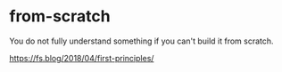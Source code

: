 # from-scratch
You do not fully understand something if you can't build it from scratch. 


https://fs.blog/2018/04/first-principles/
